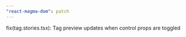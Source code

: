 ```yaml
---
"react-magma-dom": patch
---
```


fix(tag.stories.tsx): Tag preview updates when control props are toggled
